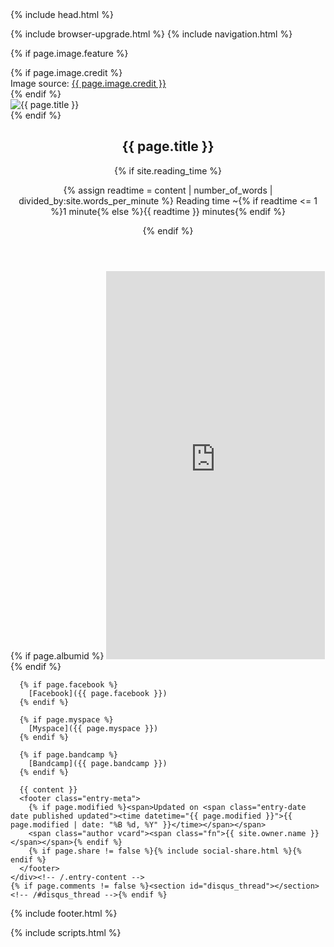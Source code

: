 <!doctype html>
<!--[if lt IE 7]><html class="no-js lt-ie9 lt-ie8 lt-ie7" lang="en"> <![endif]-->
<!--[if (IE 7)&!(IEMobile)]><html class="no-js lt-ie9 lt-ie8" lang="en"><![endif]-->
<!--[if (IE 8)&!(IEMobile)]><html class="no-js lt-ie9" lang="en"><![endif]-->
<!--[if gt IE 8]><!--> <html class="no-js" lang="en"><!--<![endif]-->
<head>
{% include head.html %}
</head>

<body id="page" {% if page.image.feature %}class="feature"{% endif %}>

{% include browser-upgrade.html %}
{% include navigation.html %}

{% if page.image.feature %}
<div class="entry-header">
  {% if page.image.credit %}<div class="image-credit">Image source: <a href="{{ page.image.creditlink }}">{{ page.image.credit }}</a></div><!-- /.image-credit -->{% endif %}
  <div class="entry-image">
    <img src="{{ site.url }}/images/{{ page.image.feature }}" alt="{{ page.title }}">
  </div><!-- /.entry-image -->
</div><!-- /.entry-header -->
{% endif %}

<div id="main" role="main">
  <article class="hentry">
    <header class="header-title">
      <div class="header-title-wrap">
        <h1 class="entry-title">{{ page.title }}</h1>
        {% if site.reading_time %}
        <p class="entry-reading-time">
          <i class="fa fa-clock-o"></i>
          {% assign readtime = content | number_of_words | divided_by:site.words_per_minute %}
          Reading time ~{% if readtime <= 1 %}1 minute{% else %}{{ readtime }} minutes{% endif %}
        </p><!-- /.entry-reading-time -->
        {% endif %}
      </div><!-- /.header-title-wrap -->
    </header>
    <div class="entry-content">
      {% if page.albumid %}
      <iframe style="border: 0; width: 350px; height: 621px;" src="http://bandcamp.com/EmbeddedPlayer/album={{ page.albumid }} /size=large/bgcol=ffffff/linkcol=de270f/transparent=true/" seamless></iframe>
      {% endif %}

      {% if page.facebook %}
        [Facebook]({{ page.facebook }})
      {% endif %}

      {% if page.myspace %}
        [Myspace]({{ page.myspace }})
      {% endif %}

      {% if page.bandcamp %}
        [Bandcamp]({{ page.bandcamp }})
      {% endif %}
      
      {{ content }}
      <footer class="entry-meta">
        {% if page.modified %}<span>Updated on <span class="entry-date date published updated"><time datetime="{{ page.modified }}">{{ page.modified | date: "%B %d, %Y" }}</time></span></span>
        <span class="author vcard"><span class="fn">{{ site.owner.name }}</span></span>{% endif %}
        {% if page.share != false %}{% include social-share.html %}{% endif %}
      </footer>
    </div><!-- /.entry-content -->
    {% if page.comments != false %}<section id="disqus_thread"></section><!-- /#disqus_thread -->{% endif %}
  </article>
</div><!-- /#main -->

<div class="footer-wrapper">
  <footer role="contentinfo">
    {% include footer.html %}
  </footer>
</div><!-- /.footer-wrapper -->

{% include scripts.html %}          

</body>
</html>
